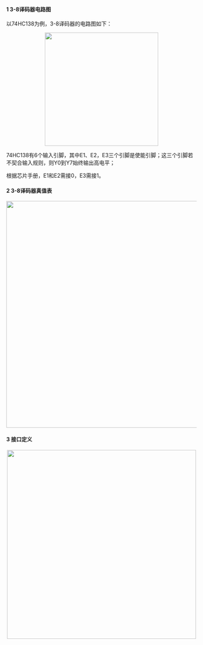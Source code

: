 #### 1 3-8译码器电路图

以74HC138为例，3-8译码器的电路图如下：

<center><img src="../s3-1.png" width = 300></center>                           

 

74HC138有6个输入引脚，其中E1、E2，E3三个引脚是使能引脚；这三个引脚若不契合输入规则，则Y0到Y7始终输出高电平；

根据芯片手册，E1和E2需接0，E3需接1。

 

#### 2 3-8译码器真值表

 <center><img src="../s3-2.png" width = 600></center>

#### 3 接口定义

 <center><img src="../s3-3.png" width = 500></center>


